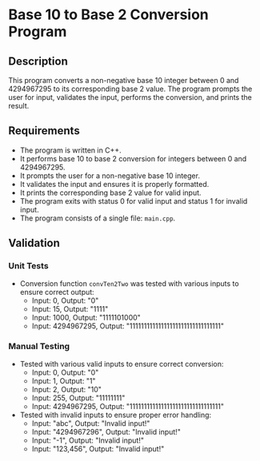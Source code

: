 # Base 10 to Base 2 Conversion Program

## Description
This program converts a non-negative base 10 integer between 0 and 4294967295 to its corresponding base 2 value. The program prompts the user for input, validates the input, performs the conversion, and prints the result.

## Requirements
- The program is written in C++.
- It performs base 10 to base 2 conversion for integers between 0 and 4294967295.
- It prompts the user for a non-negative base 10 integer.
- It validates the input and ensures it is properly formatted.
- It prints the corresponding base 2 value for valid input.
- The program exits with status 0 for valid input and status 1 for invalid input.
- The program consists of a single file: `main.cpp`.

## Validation
### Unit Tests
- Conversion function `convTen2Two` was tested with various inputs to ensure correct output:
  - Input: 0, Output: "0"
  - Input: 15, Output: "1111"
  - Input: 1000, Output: "1111101000"
  - Input: 4294967295, Output: "11111111111111111111111111111111"

### Manual Testing
- Tested with various valid inputs to ensure correct conversion:
  - Input: 0, Output: "0"
  - Input: 1, Output: "1"
  - Input: 2, Output: "10"
  - Input: 255, Output: "11111111"
  - Input: 4294967295, Output: "11111111111111111111111111111111"
- Tested with invalid inputs to ensure proper error handling:
  - Input: "abc", Output: "Invalid input!"
  - Input: "4294967296", Output: "Invalid input!"
  - Input: "-1", Output: "Invalid input!"
  - Input: "123,456", Output: "Invalid input!"

